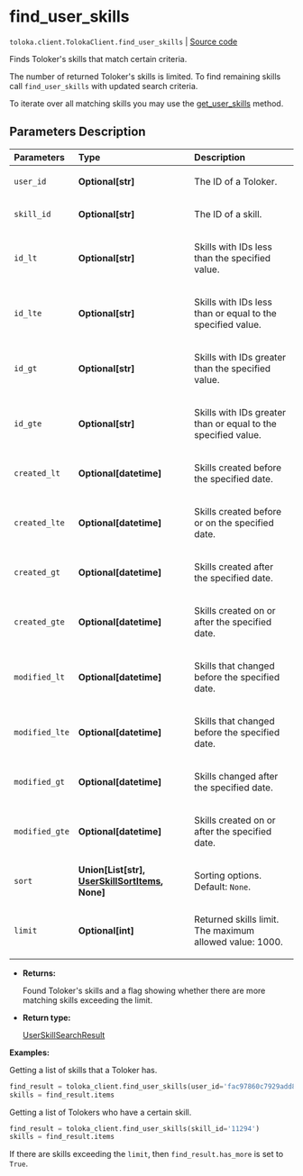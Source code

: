 # find_user_skills
`toloka.client.TolokaClient.find_user_skills` | [Source code](https://github.com/Toloka/toloka-kit/blob/v1.2.3/src/client/__init__.py#L3468)

Finds Toloker's skills that match certain criteria.


The number of returned Toloker's skills is limited. To find remaining skills call `find_user_skills` with updated search criteria.

To iterate over all matching skills you may use the [get_user_skills](toloka.client.TolokaClient.get_user_skills.md) method.

## Parameters Description

| Parameters | Type | Description |
| :----------| :----| :-----------|
`user_id`|**Optional\[str\]**|<p>The ID of a Toloker.</p>
`skill_id`|**Optional\[str\]**|<p>The ID of a skill.</p>
`id_lt`|**Optional\[str\]**|<p>Skills with IDs less than the specified value.</p>
`id_lte`|**Optional\[str\]**|<p>Skills with IDs less than or equal to the specified value.</p>
`id_gt`|**Optional\[str\]**|<p>Skills with IDs greater than the specified value.</p>
`id_gte`|**Optional\[str\]**|<p>Skills with IDs greater than or equal to the specified value.</p>
`created_lt`|**Optional\[datetime\]**|<p>Skills created before the specified date.</p>
`created_lte`|**Optional\[datetime\]**|<p>Skills created before or on the specified date.</p>
`created_gt`|**Optional\[datetime\]**|<p>Skills created after the specified date.</p>
`created_gte`|**Optional\[datetime\]**|<p>Skills created on or after the specified date.</p>
`modified_lt`|**Optional\[datetime\]**|<p>Skills that changed before the specified date.</p>
`modified_lte`|**Optional\[datetime\]**|<p>Skills that changed before the specified date.</p>
`modified_gt`|**Optional\[datetime\]**|<p>Skills changed after the specified date.</p>
`modified_gte`|**Optional\[datetime\]**|<p>Skills created on or after the specified date.</p>
`sort`|**Union\[List\[str\], [UserSkillSortItems](toloka.client.search_requests.UserSkillSortItems.md), None\]**|<p>Sorting options. Default: `None`.</p>
`limit`|**Optional\[int\]**|<p>Returned skills limit. The maximum allowed value: 1000.</p>

* **Returns:**

  Found Toloker's skills and a flag showing whether there are more matching skills exceeding the limit.

* **Return type:**

  [UserSkillSearchResult](toloka.client.search_results.UserSkillSearchResult.md)

**Examples:**

Getting a list of skills that a Toloker has.

```python
find_result = toloka_client.find_user_skills(user_id='fac97860c7929add8048ed2ef63b66fd')
skills = find_result.items
```

Getting a list of Tolokers who have a certain skill.

```python
find_result = toloka_client.find_user_skills(skill_id='11294')
skills = find_result.items
```

If there are skills exceeding the `limit`, then `find_result.has_more` is set to `True`.
